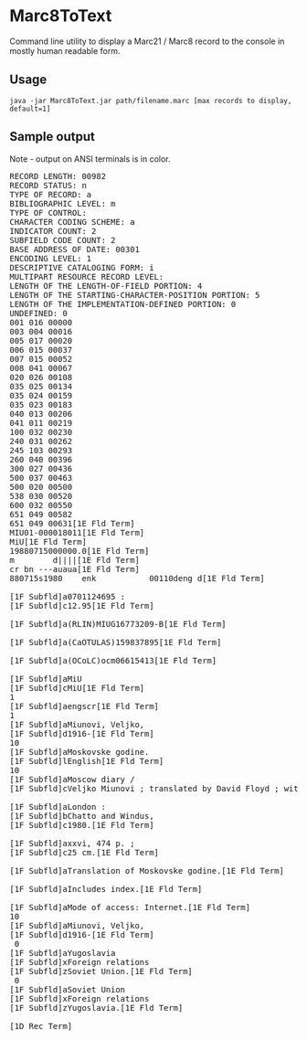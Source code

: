 # Marc8ToText

Command line utility to display a Marc21 / Marc8 record to the console in mostly human readable form.

## Usage

`java -jar Marc8ToText.jar path/filename.marc [max records to display, default=1]`

## Sample output

Note - output on ANSI terminals is in color.

<pre>
RECORD LENGTH: 00982
RECORD STATUS: n
TYPE OF RECORD: a
BIBLIOGRAPHIC LEVEL: m
TYPE OF CONTROL:
CHARACTER CODING SCHEME: a
INDICATOR COUNT: 2
SUBFIELD CODE COUNT: 2
BASE ADDRESS OF DATE: 00301
ENCODING LEVEL: 1
DESCRIPTIVE CATALOGING FORM: i
MULTIPART RESOURCE RECORD LEVEL:
LENGTH OF THE LENGTH-OF-FIELD PORTION: 4
LENGTH OF THE STARTING-CHARACTER-POSITION PORTION: 5
LENGTH OF THE IMPLEMENTATION-DEFINED PORTION: 0
UNDEFINED: 0
001 016 00000
003 004 00016
005 017 00020
006 015 00037
007 015 00052
008 041 00067
020 026 00108
035 025 00134
035 024 00159
035 023 00183
040 013 00206
041 011 00219
100 032 00230
240 031 00262
245 103 00293
260 040 00396
300 027 00436
500 037 00463
500 020 00500
538 030 00520
600 032 00550
651 049 00582
651 049 00631[1E Fld Term]
MIU01-000018011[1E Fld Term]
MiU[1E Fld Term]
19880715000000.0[1E Fld Term]
m        d||||[1E Fld Term]
cr bn ---auaua[1E Fld Term]
880715s1980    enk           00110deng d[1E Fld Term]

[1F Subfld]a0701124695 :
[1F Subfld]c12.95[1E Fld Term]

[1F Subfld]a(RLIN)MIUG16773209-B[1E Fld Term]

[1F Subfld]a(CaOTULAS)159837895[1E Fld Term]

[1F Subfld]a(OCoLC)ocm06615413[1E Fld Term]

[1F Subfld]aMiU
[1F Subfld]cMiU[1E Fld Term]
1
[1F Subfld]aengscr[1E Fld Term]
1
[1F Subfld]aMiunovi, Veljko,
[1F Subfld]d1916-[1E Fld Term]
10
[1F Subfld]aMoskovske godine.
[1F Subfld]lEnglish[1E Fld Term]
10
[1F Subfld]aMoscow diary /
[1F Subfld]cVeljko Miunovi ; translated by David Floyd ; with an introd. by George Kennan.[1E Fld Term]

[1F Subfld]aLondon :
[1F Subfld]bChatto and Windus,
[1F Subfld]c1980.[1E Fld Term]

[1F Subfld]axxvi, 474 p. ;
[1F Subfld]c25 cm.[1E Fld Term]

[1F Subfld]aTranslation of Moskovske godine.[1E Fld Term]

[1F Subfld]aIncludes index.[1E Fld Term]

[1F Subfld]aMode of access: Internet.[1E Fld Term]
10
[1F Subfld]aMiunovi, Veljko,
[1F Subfld]d1916-[1E Fld Term]
 0
[1F Subfld]aYugoslavia
[1F Subfld]xForeign relations
[1F Subfld]zSoviet Union.[1E Fld Term]
 0
[1F Subfld]aSoviet Union
[1F Subfld]xForeign relations
[1F Subfld]zYugoslavia.[1E Fld Term]

[1D Rec Term]
</pre>
